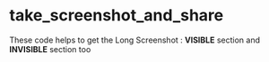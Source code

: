 # take_screenshot_and_share

These code helps to get the Long Screenshot : **VISIBLE** section and **INVISIBLE** section too
